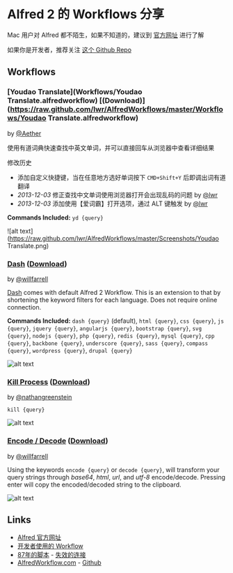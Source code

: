 Alfred 2 的 Workflows 分享
=====================

Mac 用户对 Alfred 都不陌生，如果不知道的，建议到 [官方网址] 进行了解

如果你是开发者，推荐关注 [这个 Github Repo][willfarrell]


Workflows
-------------

### [Youdao Translate](Workflows/Youdao Translate.alfredworkflow) [(Download)](https://raw.github.com/lwr/AlfredWorkflows/master/Workflows/Youdao Translate.alfredworkflow)
by [@Aether](http://aetherwu.com)

使用有道词典快速查找中英文单词，并可以直接回车从浏览器中查看详细结果

修改历史

  * 添加自定义快捷键，当在任意地方选好单词按下 `CMD+Shift+Y` 后即调出词有道翻译
  * *2013-12-03* 修正查找中文单词使用浏览器打开会出现乱码的问题 by [@lwr]
  * *2013-12-03* 添加使用【爱词霸】打开选项，通过 ALT 键触发 by [@lwr]

**Commands Included:** `yd {query}`

![alt text](https://raw.github.com/lwr/AlfredWorkflows/master/Screenshots/Youdao Translate.png)


### [Dash](https://github.com/willfarrell/alfred-dash-workflow) ([Download](https://raw.github.com/willfarrell/alfred-dash-workflow/master/Dash.alfredworkflow))
by [@willfarrell](https://github.com/willfarrell)

[Dash](http://kapeli.com/) comes with default Alfred 2 Workflow. This is an extension to that by shortening the keyword filters for each language. Does not require online connection.

**Commands Included:** `dash {query}` (default), `html {query}`, `css {query}`, `js {query}`, `jquery {query}`, `angularjs {query}`, `bootstrap {query}`, `svg {query}`, `nodejs {query}`, `php {query}`, `redis {query}`, `mysql {query}`, `cpp {query}`, `backbone {query}`, `underscore {query}`, `sass {query}`, `compass {query}`, `wordpress {query}`, `drupal {query}`

![alt text][dash]


### [Kill Process](https://github.com/nathangreenstein/alfred-process-killer) ([Download](https://github.com/nathangreenstein/alfred-process-killer/raw/master/Kill%20Process.alfredworkflow))
by [@nathangreenstein](https://github.com/nathangreenstein)

`kill {query}`

![alt text][kill]

### [Encode / Decode](https://github.com/willfarrell/alfred-encode-decode-workflow) ([Download](https://raw.github.com/willfarrell/alfred-encode-decode-workflow/master/encode-decode.alfredworkflow))
by [@willfarrell](https://github.com/willfarrell)

Using the keywords `encode {query}` or `decode {query}`, will transform your query strings through *base64*, *html*, *url*, and *utf-8* encode/decode. Pressing enter will copy the encoded/decoded string to the clipboard.

![alt text][encode]

Links
-------
* [Alfred 官方网址][官方网址]
* [开发者使用的 Workflow][willfarrell]
* [87年的脚本](http://loveb.in/?s=alfred]) - [失效的连接](http://v2ex.me/alfred-workflow-share])
* [AlfredWorkflow.com](http://www.alfredworkflow.com/) - [Github](https://github.com/hzlzh/AlfredWorkflow.com)

[官方网址]:    http://alfredapp.com "Alfred 官方网址"
[willfarrell]: https://github.com/willfarrell/alfred-workflows "Alfred Workflows for Developers"
[@lwr]:        https://github.com/lwr

[dash]: https://raw.github.com/willfarrell/alfred-dash-workflow/master/screenshots/dash.png  "Sample result"
[kill]: https://github.com/nathangreenstein/alfred-process-killer/raw/master/screenshot1.png "Sample kill result"
[encode]: https://raw.github.com/willfarrell/alfred-encode-decode-workflow/master/screenshots/encode.png  "Sample result"
